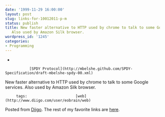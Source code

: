 ```yaml
---
date: '1999-11-29 16:00:00'
layout: post
slug: links-for-10012011-p-m
status: publish
title: New faster alternative to HTTP used by chrome to talk to some Google services.
   Also used by Amazon Silk browser.
wordpress_id: '1245'
categories:
- Programming
---
```


     
  *      

               [SPDY Protocol](http://mbelshe.github.com/SPDY-Specification/draft-mbelshe-spdy-00.xml)      

     

New faster alternative to HTTP used by chrome to talk to some Google services.  Also used by Amazon Silk browser.

             

         tags:                      [web](http://www.diigo.com/user/eobrain/web)

                                       
 

Posted from [Diigo](http://www.diigo.com). The rest of my favorite links are [here](http://www.diigo.com/user/eobrain).
